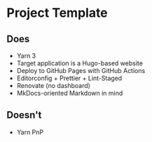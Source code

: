 # Project Template

## Does
- Yarn 3
- Target application is a Hugo-based website
- Deploy to GitHub Pages with GitHub Actions
- Editorconfig + Prettier + Lint-Staged
- Renovate (no dashboard)
- MkDocs-oriented Markdown in mind

## Doesn't
- Yarn PnP
